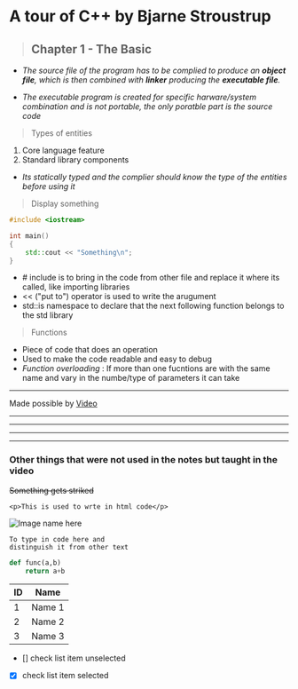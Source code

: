 # A tour of C++ by Bjarne Stroustrup

> ## Chapter 1 - The Basic

* _The source file of the program has to be complied to produce an **object file**, which is then combined with __linker__ producing the __executable file__._

* _The executable program is created for specific harware/system combination and is not portable, the only poratble part is the source code_

> Types of entities
1. Core language feature
1. Standard library components

* _Its statically typed and the complier should know the type of the entities before using it_

> Display something
```cpp
#include <iostream>

int main()
{
    std::cout << "Something\n";
}
```

* \# include is to bring in the code from other file and replace it where its called, like importing libraries
* << ("put to") operator is used to write the arugument
* std::is namespace to declare that the next following function belongs to the std library

> Functions
* Piece of code that does an operation
* Used to make the code readable and easy to debug
* *Function overloading* : If more than one fucntions are with the same name and vary in the numbe/type of parameters it can take
























---
Made possible by [Video](https://www.youtube.com/watch?v=HUBNt18RFbo "Markdown crash course")

___
---
---
---
### Other things that were not used in the notes but taught in the video

~~Something gets striked~~

`<p>This is used to wrte in html code</p>`

![Image name here]("https://upload.wikimedia.org/wikipedia/commons/thumb/1/18/ISO_C%2B%2B_Logo.svg/1200px-ISO_C%2B%2B_Logo.svg.png")

```where you want to execute the code
To type in code here and
distinguish it from other text
```

```python
def func(a,b)
    return a+b
```

| ID    | Name  |
|------ |------ |
|1      |Name 1 |
|2      |Name 2 |
|3      |Name 3 |

* [] check list item unselected
* [x] check list item selected

